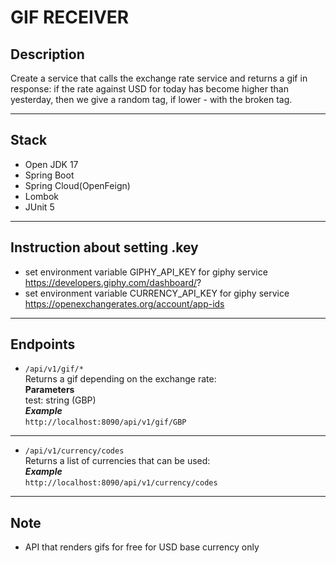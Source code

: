 # GIF RECEIVER
## Description
Create a service that calls the exchange rate service and returns a gif in response:
if the rate against USD for today has become higher than yesterday, then we give a random tag,
if lower - with the broken tag.
***
## Stack
- Open JDK 17
- Spring Boot
- Spring Cloud(OpenFeign)
- Lombok
- JUnit 5
***
## Instruction about setting .key
- set environment variable GIPHY_API_KEY for giphy service
  https://developers.giphy.com/dashboard/?
- set environment variable CURRENCY_API_KEY for giphy service
  https://openexchangerates.org/account/app-ids
***
## Endpoints
- `/api/v1/gif/*`  
  Returns a gif depending on the exchange rate:   
  **Parameters**   
  test: string (GBP)   
  **_Example_**   
  `http://localhost:8090/api/v1/gif/GBP`
------
- `/api/v1/currency/codes`  
  Returns a list of currencies that can be used:   
  **_Example_**   
  `http://localhost:8090/api/v1/currency/codes`
***
## Note
- API that renders gifs for free for USD base currency only
